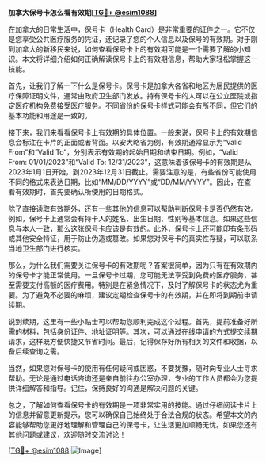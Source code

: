 **加拿大保号卡怎么看有效期[[TG💪+ @esim1088](https://t.me/s/esim1088)]**

在加拿大的日常生活中，保号卡（Health Card）是非常重要的证件之一。它不仅是您享受公共医疗服务的凭证，还记录了您的个人信息以及保号的有效期。对于刚到加拿大的新移民来说，如何查看保号卡上的有效期可能是一个需要了解的小知识。本文将详细介绍如何正确解读保号卡上的有效期信息，帮助大家轻松掌握这一技能。

首先，让我们了解一下什么是保号卡。保号卡是加拿大各省和地区为居民提供的医疗保障证明文件，通常由政府卫生部门发放。持有保号卡的人可以在公立医院或指定医疗机构免费接受医疗服务。不同省份的保号卡样式可能会有所不同，但它们的基本功能和用途是一致的。

接下来，我们来看看保号卡上有效期的具体位置。一般来说，保号卡上的有效期信息会标注在卡片的正面或者背面。以安大略省为例，有效期通常显示为“Valid From”和“Valid To”，分别表示有效期的起始日期和结束日期。例如，“Valid From: 01/01/2023”和“Valid To: 12/31/2023”，这意味着该保号卡的有效期是从2023年1月1日开始，到2023年12月31日截止。需要注意的是，有些省份可能使用不同的格式来表达日期，比如“MM/DD/YYYY”或“DD/MM/YYYY”。因此，在查看有效期时，首先要确认所使用的日期格式。

除了直接读取有效期外，还有一些其他的信息可以帮助判断保号卡是否仍然有效。例如，保号卡上通常会有持卡人的姓名、出生日期、性别等基本信息。如果这些信息与本人一致，那么这张保号卡应该是有效的。此外，保号卡上还可能印有条形码或其他安全特征，用于防止伪造或篡改。如果您对保号卡的真实性存疑，可以联系当地卫生部门进行核实。

那么，为什么我们需要关注保号卡的有效期呢？答案很简单，因为只有在有效期内的保号卡才能正常使用。一旦保号卡过期，您可能无法享受到免费的医疗服务，甚至需要支付高额的医疗费用。特别是在紧急情况下，及时了解保号卡的状态尤为重要。为了避免不必要的麻烦，建议定期检查保号卡的有效期，并在即将到期前申请续期。

说到续期，这里有一些小贴士可以帮助您顺利完成这个过程。首先，提前准备好所需的材料，包括身份证件、地址证明等。其次，可以通过在线申请的方式提交续期请求，这样既方便快捷又节省时间。最后，记得保存好所有相关的文件和收据，以备后续查询之需。

当然，如果您对保号卡的使用有任何疑问或困惑，不要犹豫，随时向专业人士寻求帮助。无论是通过电话咨询还是亲自前往办公室办理，专业的工作人员都会为您提供详细解答和指导。记住，保持良好的沟通是解决问题的关键。

总之，了解如何查看保号卡的有效期是一项非常实用的技能。通过仔细阅读卡片上的信息并留意更新提示，您可以确保自己始终处于合法合规的状态。希望本文的内容能够帮助您更好地理解和管理自己的保号卡，让生活更加顺畅无忧。如果您还有其他问题或建议，欢迎随时交流讨论！

[[TG💪+ @esim1088](https://t.me/s/esim1088) ![Image](https://i.postimg.cc/4NQfJmqS/Snipaste-2025-05-13-00-14-12.png)]